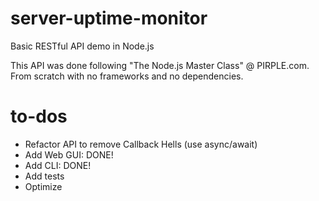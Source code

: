 # server-uptime-monitor
Basic RESTful API demo in Node.js

This API was done following "The Node.js Master Class" @ PIRPLE.com. From scratch with no frameworks and no dependencies. 

# to-dos
- Refactor API to remove Callback Hells (use async/await)
- Add Web GUI: DONE!
- Add CLI: DONE!
- Add tests
- Optimize